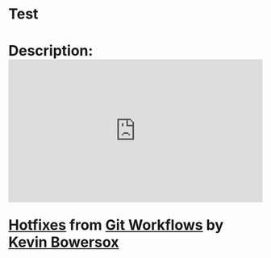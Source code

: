 <h1>Test<h1>
  Description:
<div style="position:relative;height:0;padding-bottom:56.25%"><iframe width="640" height="360" src="https://www.linkedin.com/learning/embed/git-workflows/hotfixes?autoplay=false&claim=AQFJkSazdNNKwgAAAYoGjgEtsWGlUkWbH6_e0Z74Mlq8QVQz-0iZAOfxsY8TlJzk4sme8pijfUvSoawlL5P9acjr_xCu9n5lcs0Q_zFO7vADLmZn6udlCAc_j2HHGDN0le1lCzjPincc1qblBl1h0QYHx-ERPJ1w_mmNtGNn3lKNJjLdpWwhbVLGVR-xI_hHYjiRctC6B-ORTyYiwX01h6Why9okyKvIvFw3x1292eJXBm9IpNH2T23SNuRuv1E4yNopRYqkGSe8_1b5nzfGl0tOr9tqEr7MBZfrwszdRU5b0YWspnf59JgJmZxDC21Qw8T8XHGV06dtTjOINgSXVDgYogyPC-d4PQ9Nd2_oaaZXZ-8k-vVFtptDUe_i0MoZS_t5pCiP0UUJLJpSL3iCEfgNgYTXI01WV7y6LElG-f2B7Ax1JNSHEMjJXQxmCsvuQ_Im7PCIjDw2Q7K2xHb8Xds9jpM6JnUVEbi_ssg6OHCDXf6wBFsV8KV1SZYj3Vg8D8n23RNnV86KcSbOb_0-eMdC8qdwZGcXJLoW9CSfxI8dquPLi0cmdm7WI8CA7hCKoog2C9kU3lXVL9kH6nKBlNcJqpc-XMuRFTHsaIAshk7zQJPnWff5dKztTMks40oDzIyNHIj4YuCxbP4wzTHBiXoXlapcdU2UZ5EvY2-lkylmRON1EM3bW1QkEZ3P7PtdDybrA74oMNRQFZVHYzn3y4HFxt9nbH_yQy7Mcqr1DS7iQdUSO-7PQfYGsBfboU54IWZbn899hFAPWWg9owQQKwsPsiBJ2gx0rp0ueiX347oksNuKnmElbLd5iySNwro2LN3nQChIzlwHUB3ieLE60GEqEhvP19CvQfvrdm_AGqedvFhmohrKTqYVMYnOCb14vG4P-mbT9KtgsiRCNHVxFITGzicNTXmJdUTe_MWrzDLGyTLEaody1rR7eOrBVAkK8HavS3hH_hbawFzENdApMQ6iXyvjJXOyl-d87w2217kGY4mL0jPy3MJl_mw-CWJKvOuTI7iPx5_1Hz9rz8CDk1pG3PmRQjkk4NC8n9Z8ZZXFaCO56v9sZhl5m0JzNsPTVIELBuh8YYRlUZ75_A_9hbKmVPPwezpMaljX_ziAyZ1_RbZqwmy7P4_DnlCr-RIhIAWA2IFGA7_82AjKh2exiM2VVzg3tHdJaqmgVLtTmwxzU0w38anvPN9kAzkdFIGJRHWPDEfY81qvZFTApbHcsJFXNQNl" mozallowfullscreen="true" webkitallowfullscreen="true" allowfullscreen="true" frameborder="0" style="position:absolute;width:100%;height:100%;left:0"></iframe></div><p><strong><a href="https://www.linkedin.com/learning/git-workflows/hotfixes?trk=embed_lil">Hotfixes</a></strong> from <strong><a href="https://www.linkedin.com/learning/git-workflows?trk=embed_lil">Git Workflows</a></strong> by <strong><a href="https://www.linkedin.com/learning/instructors/kevin-bowersox?trk=embed_lil">Kevin Bowersox</a></strong></p>
